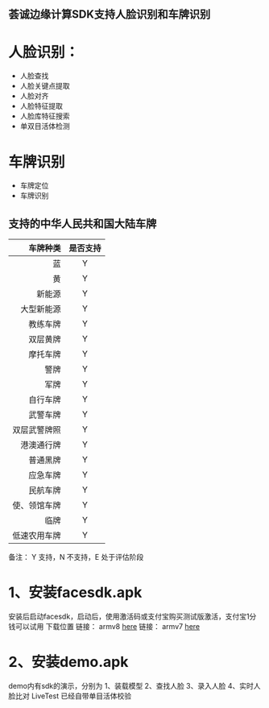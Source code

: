 ## 荟诚边缘计算SDK支持人脸识别和车牌识别
# 人脸识别：
- 人脸查找
- 人脸关键点提取
- 人脸对齐
- 人脸特征提取
- 人脸库特征搜索
- 单双目活体检测
# 车牌识别
- 车牌定位
- 车牌识别
## 支持的中华人民共和国大陆车牌
|     车牌种类 | 是否支持 |
|------------:|:------:|
|          蓝 |  Y|
|          黄 | Y|
|       新能源 |Y|
|   大型新能源 |  Y|
|     教练车牌 | Y|
|     双层黄牌 | Y|
|     摩托车牌 | Y|
|        警牌 | Y|
|        军牌 | Y|
|     自行车牌 | Y|
|     武警车牌 | Y|
| 双层武警牌照 |   Y|
|   港澳通行牌 |  Y|
|     普通黑牌 | Y|
|     应急车牌 | Y|
|     民航车牌 | Y|
| 使、领馆车牌 |  Y|
|        临牌 |Y|
| 低速农用车牌 |Y|

备注： Y 支持，N 不支持，E 处于评估阶段
# 1、安装facesdk.apk
安装后启动facesdk，启动后，使用激活码或支付宝购买测试版激活，支付宝1分钱可以试用
下载位置
链接： armv8 [here](./deps/app-arm64-v8a-release.apk)
链接： armv7 [here](./deps/app-armeabi-v7a-release.apk)

# 2、安装demo.apk
demo内有sdk的演示，分别为
1、装载模型
2、查找人脸
3、录入人脸
4、实时人脸比对 LiveTest
已经自带单目活体校验



